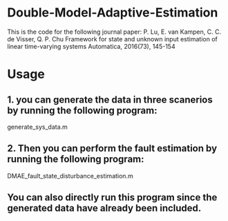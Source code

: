 # Double-Model-Adaptive-Estimation

This is the code for the following journal paper:
P. Lu, E. van Kampen, C. C. de Visser, Q. P. Chu
Framework for state and unknown input estimation of linear time-varying systems
Automatica, 2016(73), 145-154


# Usage

## 1. you can generate the data in three scanerios by running the following program:
generate_sys_data.m

## 2. Then you can perform the fault estimation by running the following program:
DMAE_fault_state_disturbance_estimation.m

## You can also directly run this program since the generated data have already been included.
